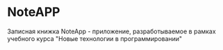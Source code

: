 # NoteAPP
 Записная книжка NoteApp - приложение, разработываемое в рамках учебного курса "Новые технологии в программировании"
